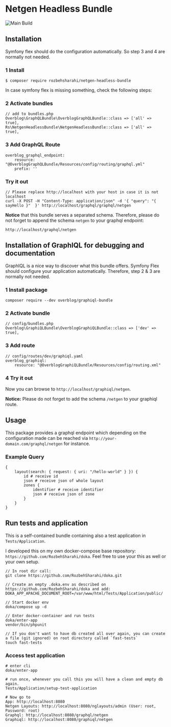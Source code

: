 # Netgen Headless Bundle

![Main Build](https://travis-ci.com/RozbehSharahi/netgen-headless-bundle.svg?branch=main)

## Installation

Symfony flex should do the configuration automatically. So step 3 and 4 are normally not needed.

### 1 Install

```
$ composer require rozbehsharahi/netgen-headless-bundle
```

In case symfony flex is missing something, check the following steps:

### 2 Activate bundles

```
// add to bundles.php
Overblog\GraphQLBundle\OverblogGraphQLBundle::class => ['all' => true],
Rs\NetgenHeadlessBundle\NetgenHeadlessBundle::class => ['all' => true],
```

### 3 Add GraphQL Route

```
overblog_graphql_endpoint:
    resource: "@OverblogGraphQLBundle/Resources/config/routing/graphql.yml"
    prefix: ''
```

### Try it out

```
// Please replace http://localhost with your host in case it is not localhost
curl -X POST -H "Content-Type: application/json" -d '{ "query": "{ sayHello }"  }' http://localhost/graphql/graphql/netgen
```

**Notice** that this bundle serves a separated schema. Therefore, please do not forget to append the schema `netgen` to your graphql endpoint:

`http://localhost/graphql/netgen`

## Installation of GraphIQL for debugging and documentation

GraphIQL is a nice way to discover what this bundle offers. Symfony Flex should configure your
 application automatically. Therefore, step 2 & 3 are normally not needed.

### 1 Install package

```
composer require --dev overblog/graphiql-bundle
```

### 2 Activate bundle

```
// config/bundles.php
Overblog\GraphiQLBundle\OverblogGraphiQLBundle::class => ['dev' => true],
```

### 3 Add route

```
// config/routes/dev/graphiql.yaml
overblog_graphiql:
    resource: "@OverblogGraphiQLBundle/Resources/config/routing.xml"
```

### 4 Try it out

Now you can browse to `http://localhost/graphiql/netgen`.

**Notice:** Please do not forget to add the schema `/netgen` to your graphiql route.

## Usage

This package provides a graphql endpoint which depending on the configuration made can be reached
via `http://your-domain.com/graphql/netgen` for instance.

### Example Query

```
{
    layout(search: { request: { uri: "/hello-world" } }) {
        id # receive id
        json # receive json of whole layout
        zones {
            identifier # receive identifier
            json # receive json of zone
        }
    }
}
```

## Run tests and application

This is a self-contained bundle containing also a test application in `Tests/Application`.

I developed this on my own docker-compose base repository: `https://github.com/RozbehSharahi/doka`. Feel free to use
your this as well or your own setup.

```
// In root dir call:
git clone https://github.com/RozbehSharahi/doka.git

// Create an empty .doka.env as described on https://github.com/RozbehSharahi/doka and add:
DOKA_APP_APACHE_DOCUMENT_ROOT=/var/www/html/Tests/Application/public/

// Start docker env
doka/compose up -d

// Enter docker-container and run tests
doka/enter-app
vendor/bin/phpunit

// If you don't want to have db created all over again, you can create a file (git ignored) on root directory called `fast-tests`
touch fast-tests
```

### Access test application

```
# enter cli
doka/enter-app

# run once, whenever you call this you will have a clean and empty db again.
Tests/Application/setup-test-application

# Now go to
App: http://localhost:8080
Netgen Layouts: http://localhost:8080/nglayouts/admin (User: root, Password: root)
Graphql: http://localhost:8080/graphql/netgen
Graphiql: http://localhost:8080/graphiql/netgen
```
